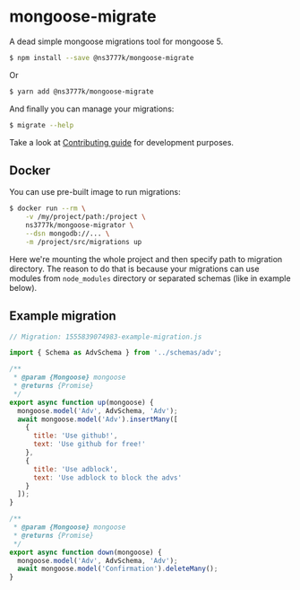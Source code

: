 # mongoose-migrate

A dead simple mongoose migrations tool for mongoose 5.

```bash
$ npm install --save @ns3777k/mongoose-migrate
```

Or

```bash
$ yarn add @ns3777k/mongoose-migrate
```

And finally you can manage your migrations:

```bash
$ migrate --help
```

Take a look at [Contributing guide](CONTRIBUTING.md) for development purposes.

## Docker

You can use pre-built image to run migrations:

```bash
$ docker run --rm \
    -v /my/project/path:/project \
    ns3777k/mongoose-migrator \
    --dsn mongodb://... \
    -m /project/src/migrations up
``` 

Here we're mounting the whole project and then specify path to migration directory. The reason to do that is because
your migrations can use modules from `node_modules` directory or separated schemas (like in example below).

## Example migration

```javascript
// Migration: 1555839074983-example-migration.js

import { Schema as AdvSchema } from '../schemas/adv';

/**
 * @param {Mongoose} mongoose
 * @returns {Promise}
 */
export async function up(mongoose) {
  mongoose.model('Adv', AdvSchema, 'Adv');
  await mongoose.model('Adv').insertMany([
    {
      title: 'Use github!',
      text: 'Use github for free!'
    },
    {
      title: 'Use adblock',
      text: 'Use adblock to block the advs'
    }
  ]);
}

/**
 * @param {Mongoose} mongoose
 * @returns {Promise}
 */
export async function down(mongoose) {
  mongoose.model('Adv', AdvSchema, 'Adv');
  await mongoose.model('Confirmation').deleteMany();
}
```
